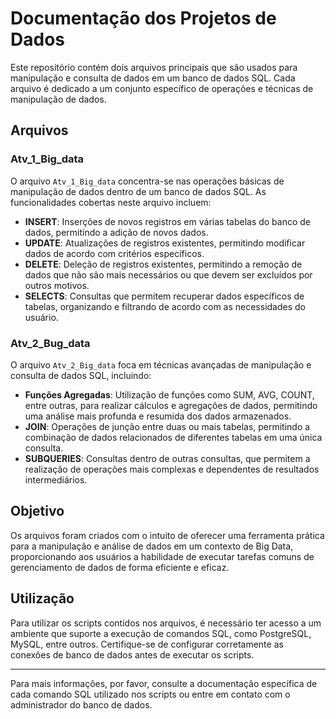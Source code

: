 # Documentação dos Projetos de Dados

Este repositório contém dois arquivos principais que são usados para manipulação e consulta de dados em um banco de dados SQL. Cada arquivo é dedicado a um conjunto específico de operações e técnicas de manipulação de dados.

## Arquivos

### Atv_1_Big_data

O arquivo `Atv_1_Big_data` concentra-se nas operações básicas de manipulação de dados dentro de um banco de dados SQL. As funcionalidades cobertas neste arquivo incluem:

- **INSERT**: Inserções de novos registros em várias tabelas do banco de dados, permitindo a adição de novos dados.
- **UPDATE**: Atualizações de registros existentes, permitindo modificar dados de acordo com critérios específicos.
- **DELETE**: Deleção de registros existentes, permitindo a remoção de dados que não são mais necessários ou que devem ser excluídos por outros motivos.
- **SELECTS**: Consultas que permitem recuperar dados específicos de tabelas, organizando e filtrando de acordo com as necessidades do usuário.

### Atv_2_Bug_data

O arquivo `Atv_2_Big_data` foca em técnicas avançadas de manipulação e consulta de dados SQL, incluindo:

- **Funções Agregadas**: Utilização de funções como SUM, AVG, COUNT, entre outras, para realizar cálculos e agregações de dados, permitindo uma análise mais profunda e resumida dos dados armazenados.
- **JOIN**: Operações de junção entre duas ou mais tabelas, permitindo a combinação de dados relacionados de diferentes tabelas em uma única consulta.
- **SUBQUERIES**: Consultas dentro de outras consultas, que permitem a realização de operações mais complexas e dependentes de resultados intermediários.

## Objetivo

Os arquivos foram criados com o intuito de oferecer uma ferramenta prática para a manipulação e análise de dados em um contexto de Big Data, proporcionando aos usuários a habilidade de executar tarefas comuns de gerenciamento de dados de forma eficiente e eficaz.

## Utilização

Para utilizar os scripts contidos nos arquivos, é necessário ter acesso a um ambiente que suporte a execução de comandos SQL, como PostgreSQL, MySQL, entre outros. Certifique-se de configurar corretamente as conexões de banco de dados antes de executar os scripts.

---

Para mais informações, por favor, consulte a documentação específica de cada comando SQL utilizado nos scripts ou entre em contato com o administrador do banco de dados.
